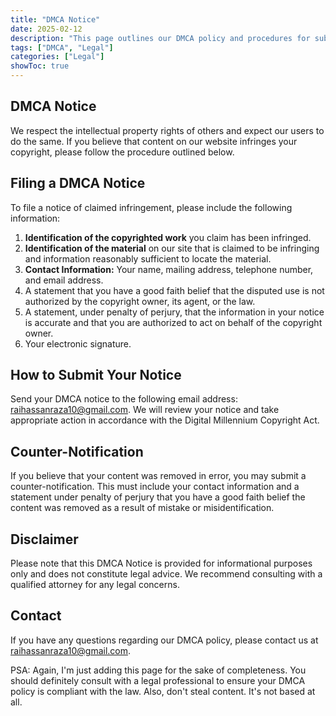 ```yaml
---
title: "DMCA Notice"
date: 2025-02-12
description: "This page outlines our DMCA policy and procedures for submitting copyright infringement notices."
tags: ["DMCA", "Legal"]
categories: ["Legal"]
showToc: true
---
```


## DMCA Notice

We respect the intellectual property rights of others and expect our users to do the same. If you believe that content on our website infringes your copyright, please follow the procedure outlined below.

## Filing a DMCA Notice

To file a notice of claimed infringement, please include the following information:

1. **Identification of the copyrighted work** you claim has been infringed.
2. **Identification of the material** on our site that is claimed to be infringing and information reasonably sufficient to locate the material.
3. **Contact Information:** Your name, mailing address, telephone number, and email address.
4. A statement that you have a good faith belief that the disputed use is not authorized by the copyright owner, its agent, or the law.
5. A statement, under penalty of perjury, that the information in your notice is accurate and that you are authorized to act on behalf of the copyright owner.
6. Your electronic signature.

## How to Submit Your Notice

Send your DMCA notice to the following email address: [raihassanraza10@gmail.com](mailto:raihassanraza10@gmail.com). We will review your notice and take appropriate action in accordance with the Digital Millennium Copyright Act.

## Counter-Notification

If you believe that your content was removed in error, you may submit a counter-notification. This must include your contact information and a statement under penalty of perjury that you have a good faith belief the content was removed as a result of mistake or misidentification.

## Disclaimer

Please note that this DMCA Notice is provided for informational purposes only and does not constitute legal advice. We recommend consulting with a qualified attorney for any legal concerns.

## Contact

If you have any questions regarding our DMCA policy, please contact us at [raihassanraza10@gmail.com](mailto:raihassanraza10@gmail.com).

PSA: Again, I'm just adding this page for the sake of completeness. You should definitely consult with a legal professional to ensure your DMCA policy is compliant with the law. Also, don't steal content. It's not based at all.